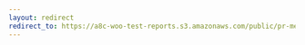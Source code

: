 ```yaml
---
layout: redirect
redirect_to: https://a8c-woo-test-reports.s3.amazonaws.com/public/pr-merge/39059/e2e/index.html
---
```

